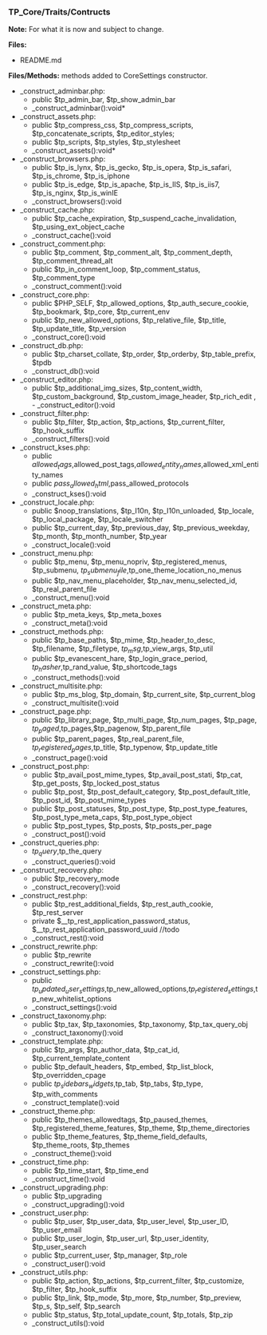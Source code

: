 ### TP_Core/Traits/Contructs

**Note:** For what it is now and subject to change. 

**Files:** 
- README.md

**Files/Methods:** methods added to CoreSettings constructor.
- _construct_adminbar.php: 	
	- public $tp_admin_bar, $tp_show_admin_bar
	- _construct_adminbar():void*  
- _construct_assets.php: 	
	- public $tp_compress_css, $tp_compress_scripts, $tp_concatenate_scripts, $tp_editor_styles;
	- public $tp_scripts, $tp_styles, $tp_stylesheet
	- _construct_assets():void*  
- _construct_browsers.php: 	
	- public $tp_is_lynx, $tp_is_gecko, $tp_is_opera, $tp_is_safari, $tp_is_chrome, $tp_is_iphone
	- public $tp_is_edge, $tp_is_apache, $tp_is_IIS, $tp_is_iis7, $tp_is_nginx, $tp_is_winIE
	- _construct_browsers():void  
- _construct_cache.php: 	
	- public $tp_cache_expiration, $tp_suspend_cache_invalidation, $tp_using_ext_object_cache
	- _construct_cache():void 
- _construct_comment.php: 	
	- public $tp_comment, $tp_comment_alt, $tp_comment_depth, $tp_comment_thread_alt
	- public $tp_in_comment_loop, $tp_comment_status, $tp_comment_type
	- _construct_comment():void 
- _construct_core.php: 	
	- public $PHP_SELF, $tp_allowed_options, $tp_auth_secure_cookie, $tp_bookmark, $tp_core, $tp_current_env
	- public $tp_new_allowed_options, $tp_relative_file, $tp_title, $tp_update_title, $tp_version
	- _construct_core():void 
- _construct_db.php: 	
	- public $tp_charset_collate, $tp_order, $tp_orderby, $tp_table_prefix, $tpdb
	- _construct_db():void  
- _construct_editor.php: 	
	- public $tp_additional_img_sizes, $tp_content_width, $tp_custom_background, $tp_custom_image_header, $tp_rich_edit
,	- _construct_editor():void 
- _construct_filter.php: 	
	- public $tp_filter, $tp_action, $tp_actions, $tp_current_filter, $tp_hook_suffix
	- _construct_filters():void  
- _construct_kses.php: 	
	- public $allowed_tags,$allowed_post_tags,$allowed_entity_names,$allowed_xml_entity_names
	- public $pass_allowed_html,$pass_allowed_protocols
	- _construct_kses():void 
- _construct_locale.php: 	
	- public $noop_translations, $tp_I10n, $tp_I10n_unloaded, $tp_locale, $tp_local_package, $tp_locale_switcher
	- public $tp_current_day, $tp_previous_day, $tp_previous_weekday, $tp_month, $tp_month_number, $tp_year
	- _construct_locale():void 
- _construct_menu.php: 	
	- public $tp_menu, $tp_menu_nopriv, $tp_registered_menus, $tp_submenu, $tp_submenu_file,$tp_one_theme_location_no_menus
	- public $tp_nav_menu_placeholder, $tp_nav_menu_selected_id, $tp_real_parent_file
	- _construct_menu():void 
- _construct_meta.php: 	
	- public $tp_meta_keys, $tp_meta_boxes
	- _construct_meta():void 
- _construct_methods.php: 	
	- public $tp_base_paths, $tp_mime, $tp_header_to_desc, $tp_filename, $tp_filetype, $tp_msg,$tp_view_args, $tp_util
	- public $tp_evanescent_hare, $tp_login_grace_period, $tp_hasher,$tp_rand_value, $tp_shortcode_tags
	- _construct_methods():void 
- _construct_multisite.php: 	
	- public $tp_ms_blog, $tp_domain, $tp_current_site, $tp_current_blog
	- _construct_multisite():void 
- _construct_page.php: 	
	- public $tp_library_page, $tp_multi_page, $tp_num_pages, $tp_page, $tp_paged,$tp_pages,$tp_pagenow, $tp_parent_file
	- public $tp_parent_pages, $tp_real_parent_file, $tp_registered_pages,$tp_title, $tp_typenow, $tp_update_title
	- _construct_page():void 
- _construct_post.php: 	
	- public $tp_avail_post_mime_types, $tp_avail_post_stati, $tp_cat, $tp_get_posts, $tp_locked_post_status
	- public $tp_post, $tp_post_default_category, $tp_post_default_title, $tp_post_id, $tp_post_mime_types
	- public $tp_post_statuses, $tp_post_type, $tp_post_type_features, $tp_post_type_meta_caps, $tp_post_type_object
	- public $tp_post_types, $tp_posts, $tp_posts_per_page
	- _construct_post():void 
- _construct_queries.php: 	
	- $tp_query,$tp_the_query
	- _construct_queries():void 
- _construct_recovery.php: 	
	- public $tp_recovery_mode
	- _construct_recovery():void 
- _construct_rest.php: 	
	- public $tp_rest_additional_fields, $tp_rest_auth_cookie, $tp_rest_server
	- private $__tp_rest_application_password_status, $__tp_rest_application_password_uuid //todo
	- _construct_rest():void 
- _construct_rewrite.php: 	
	- public $tp_rewrite
	- _construct_rewrite():void 
- _construct_settings.php: 	
	- public $tp_updated_user_settings,$tp_new_allowed_options,$tp_registered_settings,$tp_new_whitelist_options
	- _construct_settings():void  
- _construct_taxonomy.php: 	
	- public $tp_tax, $tp_taxonomies, $tp_taxonomy, $tp_tax_query_obj
	- _construct_taxonomy():void  
- _construct_template.php: 	
	- public $tp_args, $tp_author_data, $tp_cat_id, $tp_current_template_content
	- public $tp_default_headers, $tp_embed, $tp_list_block, $tp_overridden_cpage
	- public $tp_sidebars_widgets,$tp_tab, $tp_tabs, $tp_type, $tp_with_comments
	- _construct_template():void
- _construct_theme.php: 	
	- public $tp_themes_allowedtags, $tp_paused_themes, $tp_registered_theme_features, $tp_theme, $tp_theme_directories
	- public $tp_theme_features, $tp_theme_field_defaults, $tp_theme_roots, $tp_themes
	- _construct_theme():void 
- _construct_time.php: 	
	- public $tp_time_start, $tp_time_end
	- _construct_time():void  
- _construct_upgrading.php: 	
	- public $tp_upgrading
	- _construct_upgrading():void 
- _construct_user.php: 	
	- public $tp_user, $tp_user_data, $tp_user_level, $tp_user_ID, $tp_user_email
	- public $tp_user_login, $tp_user_url, $tp_user_identity, $tp_user_search
	- public $tp_current_user, $tp_manager, $tp_role
	- _construct_user():void 
- _construct_utils.php: 	
	- public $tp_action, $tp_actions, $tp_current_filter, $tp_customize, $tp_filter, $tp_hook_suffix
	- public $tp_link, $tp_mode, $tp_more, $tp_number, $tp_preview, $tp_s, $tp_self, $tp_search
	- public $tp_status, $tp_total_update_count, $tp_totals, $tp_zip
	- _construct_utils():void	
